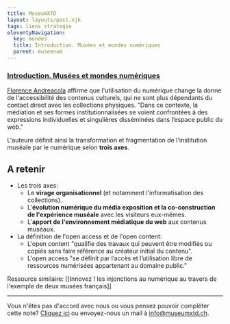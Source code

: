 ```yaml
---
title: MuseumXTD
layout: layouts/post.njk
tags: liens strategie
eleventyNavigation:
  key: mondes
  title: Introduction. Musées et mondes numériques
  parent: museenum
---
```


### [Introduction. Musées et mondes numériques](https://journals.openedition.org/culturemusees/4381)

[Florence Andreacola](http://andreacola.fr/) affirme que l'utilisation du numérique change la donne de l'accessibilité des contenus culturels, qui ne sont plus dépendants du contact direct avec les collections physiques. "Dans ce contexte, la médiation et ses formes institutionnalisées se voient confrontées à des expressions individuelles et singulières disséminées dans l’espace public du web."

L'auteure définit ainsi la transformation et fragmentation de l'institution muséale par le numérique selon **trois axes**. 

## A retenir
 - Les trois axes: 
	 - Le **virage organisationnel** (et notamment l'informatisation des collections). 
	 - L'**évolution numérique du média exposition et la co-construction de l'expérience muséale** avec les visiteurs eux-mêmes.
	 - L'**apport de l'environnement médiatique du web** aux contenus muséaux. 
- La définition de l'open access et de l'open content: 
	- L'open content "qualifie des travaux qui peuvent être modifiés ou copiés sans faire référence au créateur initial du contenu".
	- L'open access "se définit par l’accès et l’utilisation libre de ressources numérisées appartenant au domaine public." 

Ressource similaire: [[Innovez ! les injonctions au numérique au travers de l'exemple de deux musées français]]

----

Vous n'êtes pas d'accord avec nous ou vous pensez pouvoir compléter cette note? [Cliquez ici](https://6e13e580.sibforms.com/serve/MUIEAJex9Gqy_GXlFogQqcGyYVXOZFFX8aHrYfffBiqjakg6wRCQTSUlxrpSXVkD6QEDI5CcmfGJhrDrkka2x7JvV-3YTESgygGo3Kq7DH-XD64whZr_JzkZgiL5lqiCeG3yKwBPjHJ6fyObFfcWQmqXpGkXQ3Ah4sgQV2mUjiMQ2hUe8pnjyP1gOywBca-q4MvmvdSwfxEFpgHr) ou envoyez-nous un mail à [info@museumxtd.ch](mailto:info@museumxtd.ch).
